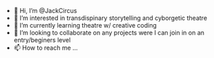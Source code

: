 - 👋 Hi, I’m @JackCircus
- 👀 I’m interested in transdispinary storytelling and cyborgetic theatre 
- 🌱 I’m currently learning theatre w/ creative coding
- 💞️ I’m looking to collaborate on any projects were I can join in on an entry/beginers level
- 📫 How to reach me ...

